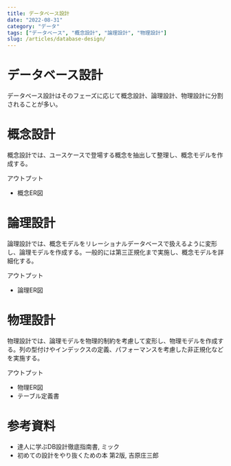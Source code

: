 ```yaml
---
title: データベース設計
date: "2022-08-31"
category: "データ"
tags: ["データベース", "概念設計", "論理設計", "物理設計"]
slug: /articles/database-design/
---
```


# データベース設計
データベース設計はそのフェーズに応じて概念設計、論理設計、物理設計に分割されることが多い。


# 概念設計
概念設計では、ユースケースで登場する概念を抽出して整理し、概念モデルを作成する。

アウトプット
+ 概念ER図


# 論理設計
論理設計では、概念モデルをリレーショナルデータベースで扱えるように変形し、論理モデルを作成する。一般的には第三正規化まで実施し、概念モデルを詳細化する。

アウトプット
+ 論理ER図


# 物理設計
物理設計では、論理モデルを物理的制約を考慮して変形し、物理モデルを作成する。列の型付けやインデックスの定義、パフォーマンスを考慮した非正規化などを実施する。

アウトプット
+ 物理ER図
+ テーブル定義書


# 参考資料
- 達人に学ぶDB設計徹底指南書, ミック
- 初めての設計をやり抜くための本 第2版, 吉原庄三郎